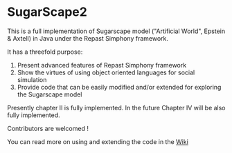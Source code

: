 # SugarScape2

This is a full implementation of Sugarscape model ("Artificial World", Epstein & Axtell) in Java under the Repast Simphony framework.

It has a threefold purpose:

1. Present advanced features of Repast Simphony framework
2. Show the virtues of using object oriented languages for social simulation
3. Provide code that can be easily modified and/or extended for exploring the Sugarscape  model

Presently chapter II is fully implemented. In the future Chapter IV will be also fully implemented.

Contributors are welcomed !

You can read more on using and extending the code in the [Wiki](https://github.com/dkremmydas/SugarScape2/wiki)
